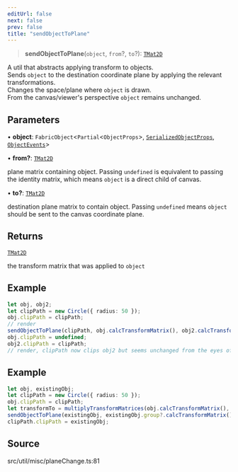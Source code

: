 ```yaml
---
editUrl: false
next: false
prev: false
title: "sendObjectToPlane"
---
```


> **sendObjectToPlane**(`object`, `from`?, `to`?): [`TMat2D`](../../../type-aliases/TMat2D.md)

A util that abstracts applying transform to objects.\
Sends `object` to the destination coordinate plane by applying the relevant transformations.\
Changes the space/plane where `object` is drawn.\
From the canvas/viewer's perspective `object` remains unchanged.

## Parameters

• **object**: `FabricObject`\<`Partial`\<`ObjectProps`\>, [`SerializedObjectProps`](../../../interfaces/SerializedObjectProps.md), [`ObjectEvents`](../../../interfaces/ObjectEvents.md)\>

• **from?**: [`TMat2D`](../../../type-aliases/TMat2D.md)

plane matrix containing object. Passing `undefined` is equivalent to passing the identity matrix, which means `object` is a direct child of canvas.

• **to?**: [`TMat2D`](../../../type-aliases/TMat2D.md)

destination plane matrix to contain object. Passing `undefined` means `object` should be sent to the canvas coordinate plane.

## Returns

[`TMat2D`](../../../type-aliases/TMat2D.md)

the transform matrix that was applied to `object`

## Example

```ts
let obj, obj2;
let clipPath = new Circle({ radius: 50 });
obj.clipPath = clipPath;
// render
sendObjectToPlane(clipPath, obj.calcTransformMatrix(), obj2.calcTransformMatrix());
obj.clipPath = undefined;
obj2.clipPath = clipPath;
// render, clipPath now clips obj2 but seems unchanged from the eyes of the viewer
```

## Example

```ts
let obj, existingObj;
let clipPath = new Circle({ radius: 50 });
obj.clipPath = clipPath;
let transformTo = multiplyTransformMatrices(obj.calcTransformMatrix(), clipPath.calcTransformMatrix());
sendObjectToPlane(existingObj, existingObj.group?.calcTransformMatrix(), transformTo);
clipPath.clipPath = existingObj;
```

## Source

src/util/misc/planeChange.ts:81
